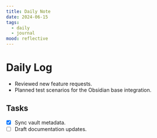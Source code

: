```yaml
---
title: Daily Note
date: 2024-06-15
tags:
  - daily
  - journal
mood: reflective
---
```


# Daily Log

- Reviewed new feature requests.
- Planned test scenarios for the Obsidian base integration.

## Tasks

- [x] Sync vault metadata.
- [ ] Draft documentation updates.
